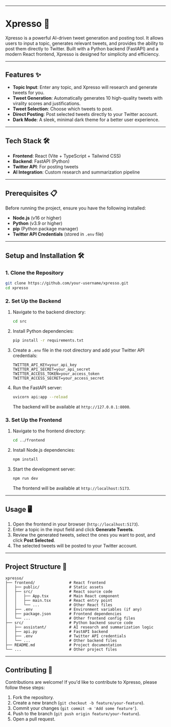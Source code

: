 
---

# Xpresso 🚀

Xpresso is a powerful AI-driven tweet generation and posting tool. It allows users to input a topic, generates relevant tweets, and provides the ability to post them directly to Twitter. Built with a Python backend (FastAPI) and a modern React frontend, Xpresso is designed for simplicity and efficiency.

---

## Features ✨

- **Topic Input**: Enter any topic, and Xpresso will research and generate tweets for you.
- **Tweet Generation**: Automatically generates 10 high-quality tweets with virality scores and justifications.
- **Tweet Selection**: Choose which tweets to post.
- **Direct Posting**: Post selected tweets directly to your Twitter account.
- **Dark Mode**: A sleek, minimal dark theme for a better user experience.

---

## Tech Stack 🛠️

- **Frontend**: React (Vite + TypeScript + Tailwind CSS)
- **Backend**: FastAPI (Python)
- **Twitter API**: For posting tweets
- **AI Integration**: Custom research and summarization pipeline

---

## Prerequisites 📋

Before running the project, ensure you have the following installed:

- **Node.js** (v16 or higher)
- **Python** (v3.9 or higher)
- **pip** (Python package manager)
- **Twitter API Credentials** (stored in `.env` file)

---

## Setup and Installation 🛠️

### 1. Clone the Repository
```bash
git clone https://github.com/your-username/xpresso.git
cd xpresso
```

### 2. Set Up the Backend
1. Navigate to the backend directory:
   ```bash
   cd src
   ```
2. Install Python dependencies:
   ```bash
   pip install -r requirements.txt
   ```
3. Create a `.env` file in the root directory and add your Twitter API credentials:
   ```env
   TWITTER_API_KEY=your_api_key
   TWITTER_API_SECRET=your_api_secret
   TWITTER_ACCESS_TOKEN=your_access_token
   TWITTER_ACCESS_SECRET=your_access_secret
   ```
4. Run the FastAPI server:
   ```bash
   uvicorn api:app --reload
   ```
   The backend will be available at `http://127.0.0.1:8000`.

### 3. Set Up the Frontend
1. Navigate to the frontend directory:
   ```bash
   cd ../frontend
   ```
2. Install Node.js dependencies:
   ```bash
   npm install
   ```
3. Start the development server:
   ```bash
   npm run dev
   ```
   The frontend will be available at `http://localhost:5173`.

---

## Usage 🖥️

1. Open the frontend in your browser (`http://localhost:5173`).
2. Enter a topic in the input field and click **Generate Tweets**.
3. Review the generated tweets, select the ones you want to post, and click **Post Selected**.
4. The selected tweets will be posted to your Twitter account.

---

## Project Structure 📂

```
xpresso/
├── frontend/               # React frontend
│   ├── public/             # Static assets
│   ├── src/                # React source code
│   │   ├── App.tsx         # Main React component
│   │   ├── main.tsx        # React entry point
│   │   └── ...             # Other React files
│   ├── .env                # Environment variables (if any)
│   ├── package.json        # Frontend dependencies
│   └── ...                 # Other frontend config files
├── src/                    # Python backend source code
│   ├── assistant/          # AI research and summarization logic
│   ├── api.py              # FastAPI backend
│   ├── .env                # Twitter API credentials
│   └── ...                 # Other backend files
├── README.md               # Project documentation
└── ...                     # Other project files
```

---

## Contributing 🤝

Contributions are welcome! If you'd like to contribute to Xpresso, please follow these steps:

1. Fork the repository.
2. Create a new branch (`git checkout -b feature/your-feature`).
3. Commit your changes (`git commit -m 'Add some feature'`).
4. Push to the branch (`git push origin feature/your-feature`).
5. Open a pull request.

